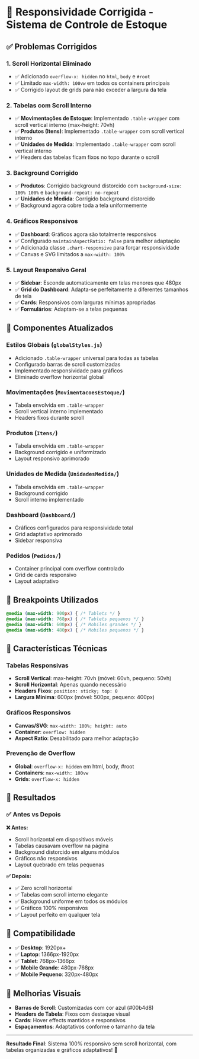 # 📱 Responsividade Corrigida - Sistema de Controle de Estoque

## ✅ Problemas Corrigidos

### 1. **Scroll Horizontal Eliminado**
- ✅ Adicionado `overflow-x: hidden` no `html`, `body` e `#root`
- ✅ Limitado `max-width: 100vw` em todos os containers principais
- ✅ Corrigido layout de grids para não exceder a largura da tela

### 2. **Tabelas com Scroll Interno**
- ✅ **Movimentações de Estoque**: Implementado `.table-wrapper` com scroll vertical interno (max-height: 70vh)
- ✅ **Produtos (Itens)**: Implementado `.table-wrapper` com scroll vertical interno
- ✅ **Unidades de Medida**: Implementado `.table-wrapper` com scroll vertical interno
- ✅ Headers das tabelas ficam fixos no topo durante o scroll

### 3. **Background Corrigido**
- ✅ **Produtos**: Corrigido background distorcido com `background-size: 100% 100%` e `background-repeat: no-repeat`
- ✅ **Unidades de Medida**: Corrigido background distorcido
- ✅ Background agora cobre toda a tela uniformemente

### 4. **Gráficos Responsivos**
- ✅ **Dashboard**: Gráficos agora são totalmente responsivos
- ✅ Configurado `maintainAspectRatio: false` para melhor adaptação
- ✅ Adicionada classe `.chart-responsive` para forçar responsividade
- ✅ Canvas e SVG limitados a `max-width: 100%`

### 5. **Layout Responsivo Geral**
- ✅ **Sidebar**: Esconde automaticamente em telas menores que 480px
- ✅ **Grid do Dashboard**: Adapta-se perfeitamente a diferentes tamanhos de tela
- ✅ **Cards**: Responsivos com larguras mínimas apropriadas
- ✅ **Formulários**: Adaptam-se a telas pequenas

## 🎯 Componentes Atualizados

### **Estilos Globais (`globalStyles.js`)**
- Adicionado `.table-wrapper` universal para todas as tabelas
- Configurado barras de scroll customizadas
- Implementado responsividade para gráficos
- Eliminado overflow horizontal global

### **Movimentações (`MovimentacoesEstoque/`)**
- Tabela envolvida em `.table-wrapper`
- Scroll vertical interno implementado
- Headers fixos durante scroll

### **Produtos (`Itens/`)**
- Tabela envolvida em `.table-wrapper`
- Background corrigido e uniformizado
- Layout responsivo aprimorado

### **Unidades de Medida (`UnidadesMedida/`)**
- Tabela envolvida em `.table-wrapper`
- Background corrigido
- Scroll interno implementado

### **Dashboard (`Dashboard/`)**
- Gráficos configurados para responsividade total
- Grid adaptativo aprimorado
- Sidebar responsiva

### **Pedidos (`Pedidos/`)**
- Container principal com overflow controlado
- Grid de cards responsivo
- Layout adaptativo

## 📐 Breakpoints Utilizados

```css
@media (max-width: 900px) { /* Tablets */ }
@media (max-width: 768px) { /* Tablets pequenos */ }
@media (max-width: 600px) { /* Mobiles grandes */ }
@media (max-width: 480px) { /* Mobiles pequenos */ }
```

## 🔧 Características Técnicas

### **Tabelas Responsivas**
- **Scroll Vertical**: max-height: 70vh (móvel: 60vh, pequeno: 50vh)
- **Scroll Horizontal**: Apenas quando necessário
- **Headers Fixos**: `position: sticky; top: 0`
- **Largura Mínima**: 600px (móvel: 500px, pequeno: 400px)

### **Gráficos Responsivos**
- **Canvas/SVG**: `max-width: 100%; height: auto`
- **Container**: `overflow: hidden`
- **Aspect Ratio**: Desabilitado para melhor adaptação

### **Prevenção de Overflow**
- **Global**: `overflow-x: hidden` em html, body, #root
- **Containers**: `max-width: 100vw`
- **Grids**: `overflow-x: hidden`

## 🚀 Resultados

### ✅ **Antes vs Depois**

**❌ Antes:**
- Scroll horizontal em dispositivos móveis
- Tabelas causavam overflow na página
- Background distorcido em alguns módulos
- Gráficos não responsivos
- Layout quebrado em telas pequenas

**✅ Depois:**
- ✅ Zero scroll horizontal
- ✅ Tabelas com scroll interno elegante
- ✅ Background uniforme em todos os módulos
- ✅ Gráficos 100% responsivos
- ✅ Layout perfeito em qualquer tela

## 📱 Compatibilidade

- ✅ **Desktop**: 1920px+
- ✅ **Laptop**: 1366px-1920px
- ✅ **Tablet**: 768px-1366px
- ✅ **Mobile Grande**: 480px-768px
- ✅ **Mobile Pequeno**: 320px-480px

## 🎨 Melhorias Visuais

- **Barras de Scroll**: Customizadas com cor azul (#00b4d8)
- **Headers de Tabela**: Fixos com destaque visual
- **Cards**: Hover effects mantidos e responsivos
- **Espaçamentos**: Adaptativos conforme o tamanho da tela

---

**Resultado Final**: Sistema 100% responsivo sem scroll horizontal, com tabelas organizadas e gráficos adaptativos! 🎉
